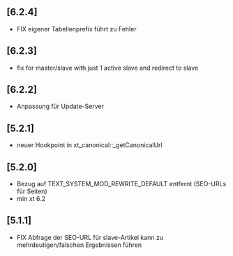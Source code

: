## [6.2.4]
- FIX eigener Tabellenprefix führt zu Fehler

## [6.2.3]
- fix for master/slave with just 1 active slave and redirect to slave

## [6.2.2]
- Anpassung für Update-Server

## [5.2.1]
- neuer Hookpoint in xt_canonical::_getCanonicalUrl

## [5.2.0]
- Bezug auf TEXT_SYSTEM_MOD_REWRITE_DEFAULT entfernt (SEO-URLs für Seiten)
- min xt 6.2

## [5.1.1]
- FIX Abfrage der SEO-URL für slave-Artikel kann zu mehrdeutigen/falschen Ergebnissen führen
